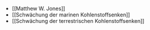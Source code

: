 - [[Matthew W. Jones]]
- [[Schwächung der marinen Kohlenstoffsenken]]
- [[Schwächung der terrestrischen Kohlenstoffsenken]]